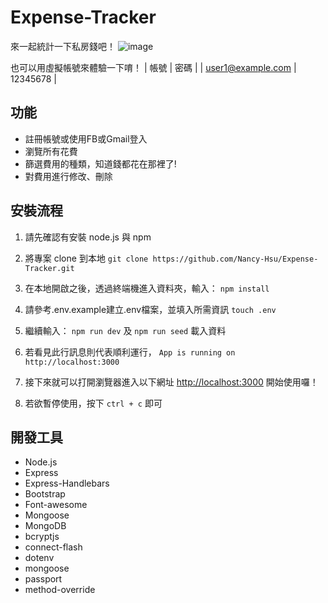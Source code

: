 # Expense-Tracker
來一起統計一下私房錢吧！
![image](https://user-images.githubusercontent.com/108853120/188142020-620c0962-4130-4bfe-8e38-ff3eb216d3f7.png)

也可以用虛擬帳號來體驗一下唷！
| 帳號 | 密碼 |
| user1@example.com | 12345678 |
<br />

## 功能
- 註冊帳號或使用FB或Gmail登入
- 瀏覽所有花費
- 篩選費用的種類，知道錢都花在那裡了!
- 對費用進行修改、刪除

## 安裝流程
1. 請先確認有安裝 node.js 與 npm

2. 將專案 clone 到本地 `git clone https://github.com/Nancy-Hsu/Expense-Tracker.git`

3. 在本地開啟之後，透過終端機進入資料夾，輸入： `npm install`

4. 請參考.env.example建立.env檔案，並填入所需資訊 `touch .env`

5. 繼續輸入： `npm run dev` 及 `npm run seed` 載入資料

5. 若看見此行訊息則代表順利運行， `App is running on http://localhost:3000`

6. 接下來就可以打開瀏覽器進入以下網址 [http://localhost:3000](http://localhost:3000) 開始使用囉！

7. 若欲暫停使用，按下 `ctrl + c` 即可

## 開發工具
- Node.js 
- Express 
- Express-Handlebars 
- Bootstrap
- Font-awesome 
- Mongoose 
- MongoDB
- bcryptjs 
- connect-flash
- dotenv 
- mongoose 
- passport 
- method-override 
<br />
<br />

